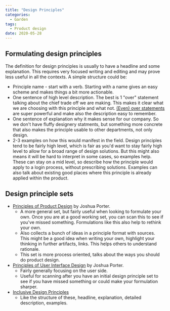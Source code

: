 ```yaml
---
title: "Design Principles"
categories:
  - Garden
tags:
  - Product design
date: 2020-05-28
---
```


## Formulating design principles

The definition for design principles is usually to have a headline and some explanation. This requires very focused writing and editing and may prove less useful in all the contexts. A simple structure could be:

- Principle name - start with a verb. Starting with a name gives an easy scheme and makes things a bit more actionable.
- One sentence of high level description. The best is 1 "over" statement talking about the chief trade off we are making. This makes it clear what we are choosing with this principle and what not. [(Even) over statements](https://academy.nobl.io/how-to-write-a-strategy-your-team-will-remember/) are super powerful and make also the description easy to remember.
- One sentence of explanation why it makes sense for our company. So we don't have fluffy designery statments, but something more concrete that also makes the principle usable to other departments, not only design.
- 2-3 examples on how this would manifest in the field. Design principles tend to be fairly high level, which is fair as you'd want to stay fairly high level to allow for a broad range of design solutions. But this might also means it will be hard to interpret in some cases, so examples help. These can stay on a mid level, so describe how the principle would apply to a login process, without prescribing solutions. Examples can also talk about existing good places where this principle is already applied within the product.

## Design principle sets

- [Principles of Product Design](http://bokardo.com/principles-of-product-design/) by Joshua Porter. 
  - A more general set, but fairly useful when looking to formulate your own. Once you are at a good working set, you can scan this to see if you've missed something. Formulations like this also help to rethink your own.
  - Also collects a bunch of ideas in a principle format with sources. This might be a good idea when writing your own, highlight your thinking in further artifacts, links. This helps others to understand rationale.
  - This set is more process oriented, talks about the ways you should do product design.
- [Principles of User Interface Design](http://bokardo.com/principles-of-user-interface-design/) by Joshua Porter.
  - Fairly generally focusing on the user side.
  - Useful for scanning after you have an initial design principle set to see if you have missed something or could make your formulation sharper.
- [Inclusive Design Principles](https://inclusivedesignprinciples.org/)
  - Like the structure of these, headline, explanation, detailed description, examples.
